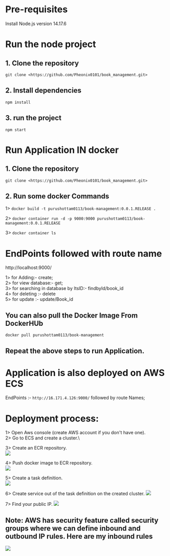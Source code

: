 # Pre-requisites
Install Node.js version 14.17.6

# Run the node project
## 1. Clone the repository
```git clone <https://github.com/Pheonix0101/book_management.git>```

## 2. Install dependencies
```npm install```

## 3. run the project
`npm start`

# Run Application IN docker

## 1. Clone the repository
```git clone <https://github.com/Pheonix0101/book_management.git>```

## 2. Run some docker Commands
1> `docker build -t purushottam0113/book-management:0.0.1.RELEASE .`

2>  `docker container run -d -p 9000:9000 purushottam0113/book-management:0.0.1.RELEASE `

3> `docker container ls`


# EndPoints followed with route name
http://localhost:9000/

1> for Adding:- create;  
2> for view database:- get;  
3> for searching in database by ItsID:- findbyId/book_id   
4> for deleting :- delete      
5> for update :- update/Book_id

## You can also pull the Docker Image From DockerHUb
`docker pull purushottam0113/book-management`


## Repeat the above steps to run Application.


# Application is also deployed on AWS ECS
EndPoints :-  `http://16.171.4.126:9000/`  followed by route Names;

# Deployment process:
1> Open Aws console (create AWS account if you don't have one).\
2> Go to ECS and create a cluster.\

3> Create an ECR repository.\
   ![](<ECR repo.png>)

4> Push docker image to ECR repository.\
    ![](<push to ecr.png>)

5> Create a task definition.\
    ![](<task definition.png>)


6> Create service out of the task definition on the created cluster.
    ![](<create service.png>)

7> Find your public IP.
    ![](<public IP.png>)

## Note: AWS has security feature called security groups where we can define inbound and outbound IP rules. Here are my inbound rules

![](<inbound rules.png>)


 